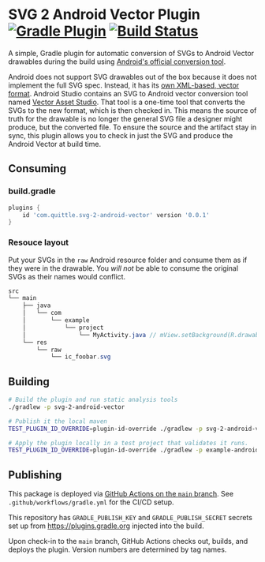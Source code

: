 # SVG 2 Android Vector Plugin [![Gradle Plugin](https://img.shields.io/maven-metadata/v/https/plugins.gradle.org/m2/com/quittle/svg-2-android-vector/maven-metadata.xml.svg?label=Gradle+Plugin)](https://plugins.gradle.org/plugin/com.quittle.svg-2-android-vector) [![Build Status](https://github.com/quittle/gradle-svg-2-android-vector/workflows/SVG%202%20Android%20Gradle%20Plugin/badge.svg?branch=main)](https://github.com/quittle/gradle-svg-2-android-vector/actions?query=workflow%3A%22SVG+2+Android+Gradle+Plugin%22+branch%3Amain)
A simple, Gradle plugin for automatic conversion of SVGs to Android Vector drawables during the build using [Android's official conversion tool](https://android.googlesource.com/platform/tools/base/+/master/sdk-common/src/main/java/com/android/ide/common/vectordrawable/Svg2Vector.java).

Android does not support SVG drawables out of the box because it does not implement the full SVG spec. Instead, it has
its [own XML-based, vector format](https://developer.android.com/guide/topics/graphics/vector-drawable-resources).
Android Studio contains an SVG to Android vector conversion tool named
[Vector Asset Studio](https://developer.android.com/studio/write/vector-asset-studio). That tool is a one-time tool that
converts the SVGs to the new format, which is then checked in. This means the source of truth for the drawable is no
longer the general SVG file a designer might produce, but the converted file. To ensure the source and the artifact stay
in sync, this plugin allows you to check in just the SVG and produce the Android Vector at build time.

## Consuming

### build.gradle
```groovy
plugins {
    id 'com.quittle.svg-2-android-vector' version '0.0.1'
}
```

### Resouce layout
Put your SVGs in the `raw` Android resource folder and consume them as if they were in the drawable. You *will not* be able to consume the original SVGs as their names would conflict.

```java
src
└── main
    ├── java
    │   └── com
    │       └── example
    │           └── project
    │               └── MyActivity.java // mView.setBackground(R.drawable.ic_foobar);
    └── res
        └── raw
            └── ic_foobar.svg
```

## Building
```sh
# Build the plugin and run static analysis tools
./gradlew -p svg-2-android-vector

# Publish it the local maven
TEST_PLUGIN_ID_OVERRIDE=plugin-id-override ./gradlew -p svg-2-android-vector publishToMavenLocal

# Apply the plugin locally in a test project that validates it runs.
TEST_PLUGIN_ID_OVERRIDE=plugin-id-override ./gradlew -p example-android-project assemble
```

## Publishing
This package is deployed via [GitHub Actions on the `main` branch](https://github.com/quittle/gradle-svg-2-android-vector/actions?query=workflow%3A%22SVG+2+Android+Gradle+Plugin%22+branch%3Amain).
See `.github/workflows/gradle.yml` for the CI/CD setup.

This repository has `GRADLE_PUBLISH_KEY` and `GRADLE_PUBLISH_SECRET` secrets set up from
https://plugins.gradle.org injected into the build.

Upon check-in to the `main` branch, GitHub Actions checks out, builds, and deploys the plugin.
Version numbers are determined by tag names.
